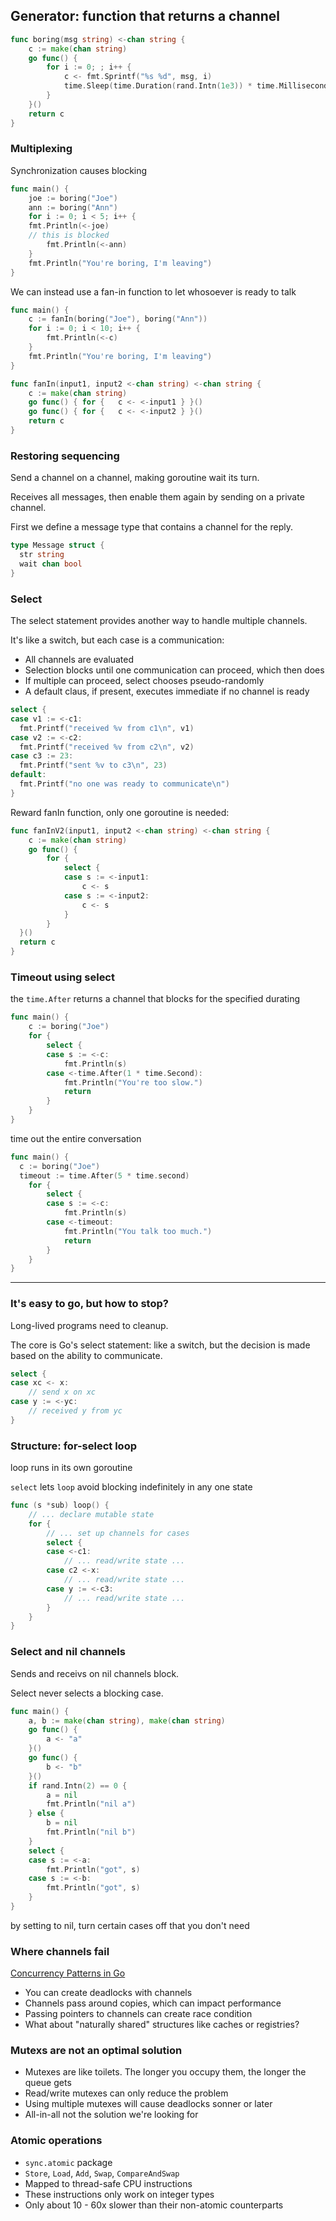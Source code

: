 ## Generator: function that returns a channel

```go
func boring(msg string) <-chan string {
	c := make(chan string)
	go func() {
		for i := 0; ; i++ {
			c <- fmt.Sprintf("%s %d", msg, i)
			time.Sleep(time.Duration(rand.Intn(1e3)) * time.Millisecond)
		}
	}()
	return c
}
```

### Multiplexing

Synchronization causes blocking

```go
func main() {
	joe := boring("Joe")
	ann := boring("Ann")
	for i := 0; i < 5; i++ {
    fmt.Println(<-joe)
    // this is blocked
		fmt.Println(<-ann)
	}
	fmt.Println("You're boring, I'm leaving")
}
```

We can instead use a fan-in function to let whosoever is ready to talk

```go
func main() {
	c := fanIn(boring("Joe"), boring("Ann"))
	for i := 0; i < 10; i++ {
		fmt.Println(<-c)
	}
	fmt.Println("You're boring, I'm leaving")
}

func fanIn(input1, input2 <-chan string) <-chan string {
	c := make(chan string)
	go func() { for {	c <- <-input1 } }()
	go func() { for {	c <- <-input2 } }()
	return c
}
```

### Restoring sequencing

Send a channel on a channel, making goroutine wait its turn.

Receives all messages, then enable them again by sending on a private channel.

First we define a message type that contains a channel for the reply.

```go
type Message struct {
  str string
  wait chan bool
}
```

### Select

The select statement provides another way to handle multiple channels.

It's like a switch, but each case is a communication:

- All channels are evaluated
- Selection blocks until one communication can proceed, which then does
- If multiple can proceed, select chooses pseudo-randomly
- A default claus, if present, executes immediate if no channel is ready

```go
select {
case v1 := <-c1:
  fmt.Printf("received %v from c1\n", v1)
case v2 := <-c2:
  fmt.Printf("received %v from c2\n", v2)
case c3 := 23:
  fmt.Printf("sent %v to c3\n", 23)
default:
  fmt.Printf("no one was ready to communicate\n")
}
```

Reward fanIn function, only one goroutine is needed:

```go
func fanInV2(input1, input2 <-chan string) <-chan string {
	c := make(chan string)
	go func() {
		for {
			select {
			case s := <-input1:
				c <- s
			case s := <-input2:
				c <- s
			}
		}
  }()
  return c
}
```

### Timeout using select

the `time.After` returns a channel that blocks for the specified durating

```go
func main() {
	c := boring("Joe")
	for {
		select {
		case s := <-c:
			fmt.Println(s)
		case <-time.After(1 * time.Second):
			fmt.Println("You're too slow.")
			return
		}
	}
}
```

time out the entire conversation

```go
func main() {
  c := boring("Joe")
  timeout := time.After(5 * time.second)
	for {
		select {
		case s := <-c:
			fmt.Println(s)
		case <-timeout:
			fmt.Println("You talk too much.")
			return
		}
	}
}
```

---

### It's easy to go, but how to stop?

Long-lived programs need to cleanup.

The core is Go's select statement: like a switch, but the decision is made based on the ability to communicate.

```go
select {
case xc <- x:
	// send x on xc
case y := <-yc:
	// received y from yc
}
```

### Structure: for-select loop

loop runs in its own goroutine

`select` lets `loop` avoid blocking indefinitely in any one state

```go
func (s *sub) loop() {
	// ... declare mutable state
	for {
		// ... set up channels for cases
		select {
		case <-c1:
			// ... read/write state ...
		case c2 <-x:
			// ... read/write state ...
		case y := <-c3:
			// ... read/write state ...
		}
	}
}
```

### Select and nil channels

Sends and receivs on nil channels block.

Select never selects a blocking case.

```go
func main() {
	a, b := make(chan string), make(chan string)
	go func() {
		a <- "a"
	}()
	go func() {
		b <- "b"
	}()
	if rand.Intn(2) == 0 {
		a = nil
		fmt.Println("nil a")
	} else {
		b = nil
		fmt.Println("nil b")
	}
	select {
	case s := <-a:
		fmt.Println("got", s)
	case s := <-b:
		fmt.Println("got", s)
	}
}
```

by setting to nil, turn certain cases off that you don't need

### Where channels fail

[Concurrency Patterns in Go](https://www.youtube.com/watch?v=YEKjSzIwAdA&t=1664s&ab_channel=CodingTech)

- You can create deadlocks with channels
- Channels pass around copies, which can impact performance
- Passing pointers to channels can create race condition
- What about "naturally shared" structures like caches or registries?

### Mutexs are not an optimal solution

- Mutexes are like toilets. The longer you occupy them, the longer the queue gets
- Read/write mutexes can only reduce the problem
- Using multiple mutexes will cause deadlocks sonner or later
- All-in-all not the solution we're looking for

### Atomic operations

- `sync.atomic` package
- `Store`, `Load`, `Add`, `Swap`, `CompareAndSwap`
- Mapped to thread-safe CPU instructions
- These instructions only work on integer types
- Only about 10 - 60x slower than their non-atomic counterparts
